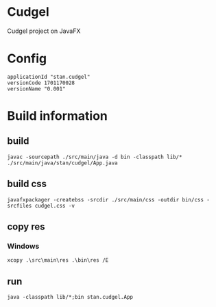 # Cudgel
Cudgel project on JavaFX

# Config
	applicationId "stan.cudgel"
	versionCode 1701170028
	versionName "0.001"

# Build information
## build
```
javac -sourcepath ./src/main/java -d bin -classpath lib/* ./src/main/java/stan/cudgel/App.java
```

## build css
```
javafxpackager -createbss -srcdir ./src/main/css -outdir bin/css -srcfiles cudgel.css -v
```

## copy res
### Windows
```
xcopy .\src\main\res .\bin\res /E
```

## run
```
java -classpath lib/*;bin stan.cudgel.App
```
